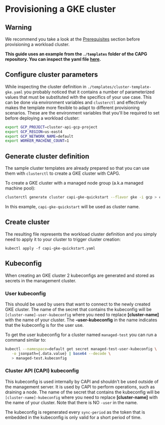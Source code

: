 # Provisioning a GKE cluster

<aside class="note warning">

<h1>Warning</h1>

We recommend you take a look at the [Prerequisites](./../prerequisites.md) section before provisioning a workload cluster. 

</aside>

**This guide uses an example from the `./templates` folder of the CAPG repository. You can inspect the yaml file [here](https://raw.githubusercontent.com/kubernetes-sigs/cluster-api-provider-gcp/refs/heads/main/templates/cluster-template-gke.yaml).**

## Configure cluster parameters

While inspecting the cluster definition in `./templates/cluster-template-gke.yaml` you probably noticed that it contains a number of parameterized values that must be substituted with the specifics of your use case. This can be done via environment variables and `clusterctl` and effectively makes the template more flexible to adapt to different provisioning scenarios. These are the environment variables that you'll be required to set before deploying a workload cluster:

```sh
export GCP_PROJECT=cluster-api-gcp-project
export GCP_REGION=us-east4
export GCP_NETWORK_NAME=default
export WORKER_MACHINE_COUNT=1
```

## Generate cluster definition

The sample cluster templates are already prepared so that you can use them with `clusterctl` to create a GKE cluster with CAPG.

To create a GKE cluster with a managed node group (a.k.a managed machine pool):

```bash
clusterctl generate cluster capi-gke-quickstart --flavor gke -i gcp > capi-gke-quickstart.yaml
```

In this example, `capi-gke-quickstart` will be used as cluster name.

## Create cluster

The resulting file represents the workload cluster definition and you simply need to apply it to your cluster to trigger cluster creation:

```
kubectl apply -f capi-gke-quickstart.yaml
```

## Kubeconfig

When creating an GKE cluster 2 kubeconfigs are generated and stored as secrets in the management cluster.

### User kubeconfig

This should be used by users that want to connect to the newly created GKE cluster. The name of the secret that contains the kubeconfig will be `[cluster-name]-user-kubeconfig` where you need to replace **[cluster-name]** with the name of your cluster. The **-user-kubeconfig** in the name indicates that the kubeconfig is for the user use.

To get the user kubeconfig for a cluster named `managed-test` you can run a command similar to:

```bash
kubectl --namespace=default get secret managed-test-user-kubeconfig \
   -o jsonpath={.data.value} | base64 --decode \
   > managed-test.kubeconfig
```

### Cluster API (CAPI) kubeconfig

This kubeconfig is used internally by CAPI and shouldn't be used outside of the management server. It is used by CAPI to perform operations, such as draining a node. The name of the secret that contains the kubeconfig will be `[cluster-name]-kubeconfig` where you need to replace **[cluster-name]** with the name of your cluster. Note that there is NO `-user` in the name.

The kubeconfig is regenerated every `sync-period` as the token that is embedded in the kubeconfig is only valid for a short period of time.
